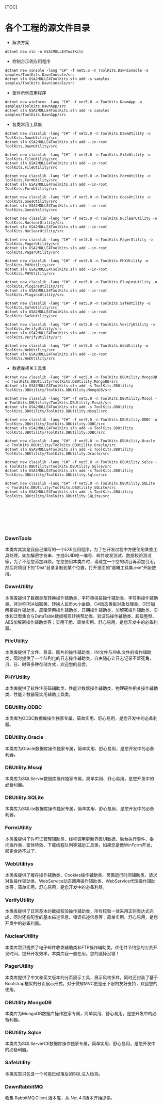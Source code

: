 [TOC]

# 各个工程的源文件目录

- 解决方案
```
dotnet new sln -n GSA2MOLLE4ToolKits
```

- 控制台示例应用程序
```
dotnet new console -lang "C#" -f net5.0 -n ToolKits.DawnConsole -o samples/ToolKits.DawnConsole/src
dotnet sln GSA2MOLLE4ToolKits.sln add -s samples samples/ToolKits.DawnConsole/src
```

- 窗体示例应用程序
```
dotnet new winforms -lang "C#" -f net5.0 -n ToolKits.DawnApp -o samples/ToolKits.DawnApp/src
dotnet sln GSA2MOLLE4ToolKits.sln add -s samples samples/ToolKits.DawnApp/src
```

- 各类常用工具集
```
dotnet new classlib -lang "C#" -f net5.0 -n ToolKits.DawnUtility -o ToolKits.DawnUtility/src
dotnet sln GSA2MOLLE4ToolKits.sln add --in-root ToolKits.DawnUtility/src

dotnet new classlib -lang "C#" -f net5.0 -n ToolKits.FileUtility -o ToolKits.FileUtility/src
dotnet sln GSA2MOLLE4ToolKits.sln add --in-root ToolKits.FileUtility/src

dotnet new classlib -lang "C#" -f net5.0 -n ToolKits.FormUtility -o ToolKits.FormUtility/src
dotnet sln GSA2MOLLE4ToolKits.sln add --in-root ToolKits.FormUtility/src

dotnet new classlib -lang "C#" -f net5.0 -n ToolKits.GoesUtility -o ToolKits.GoesUtility/src
dotnet sln GSA2MOLLE4ToolKits.sln add --in-root ToolKits.GoesUtility/src

dotnet new classlib -lang "C#" -f net5.0 -n ToolKits.NuclearUtility -o ToolKits.NuclearUtility/src
dotnet sln GSA2MOLLE4ToolKits.sln add --in-root ToolKits.NuclearUtility/src

dotnet new classlib -lang "C#" -f net5.0 -n ToolKits.PagerUtility -o ToolKits.PagerUtility/src
dotnet sln GSA2MOLLE4ToolKits.sln add --in-root ToolKits.PagerUtility/src

dotnet new classlib -lang "C#" -f net5.0 -n ToolKits.PHYUtility -o ToolKits.PHYUtility/src
dotnet sln GSA2MOLLE4ToolKits.sln add --in-root ToolKits.PHYUtility/src

dotnet new classlib -lang "C#" -f net5.0 -n ToolKits.PluginsUtility -o ToolKits.PluginsUtility/src
dotnet sln GSA2MOLLE4ToolKits.sln add --in-root ToolKits.PluginsUtility/src

dotnet new classlib -lang "C#" -f net5.0 -n ToolKits.SafeUtility -o ToolKits.SafeUtility/src
dotnet sln GSA2MOLLE4ToolKits.sln add --in-root ToolKits.SafeUtility/src

dotnet new classlib -lang "C#" -f net5.0 -n ToolKits.VerifyUtility -o ToolKits.VerifyUtility/src
dotnet sln GSA2MOLLE4ToolKits.sln add --in-root ToolKits.VerifyUtility/src

dotnet new classlib -lang "C#" -f net5.0 -n ToolKits.WebUtility -o ToolKits.WebUtility/src
dotnet sln GSA2MOLLE4ToolKits.sln add --in-root ToolKits.WebUtility/src
```

- 数据库相关工具集
```
dotnet new classlib -lang "C#" -f net5.0 -n ToolKits.DBUtility.MongoDB -o ToolKits.DBUtility/ToolKits.DBUtility.MongoDB/src
dotnet sln GSA2MOLLE4ToolKits.sln add -s ToolKits.DBUtility ToolKits.DBUtility/ToolKits.DBUtility.MongoDB/src

dotnet new classlib -lang "C#" -f net5.0 -n ToolKits.DBUtility.Mssql -o ToolKits.DBUtility/ToolKits.DBUtility.Mssql/src
dotnet sln GSA2MOLLE4ToolKits.sln add -s ToolKits.DBUtility ToolKits.DBUtility/ToolKits.DBUtility.Mssql/src

dotnet new classlib -lang "C#" -f net5.0 -n ToolKits.DBUtility.ODBC -o ToolKits.DBUtility/ToolKits.DBUtility.ODBC/src
dotnet sln GSA2MOLLE4ToolKits.sln add -s ToolKits.DBUtility ToolKits.DBUtility/ToolKits.DBUtility.ODBC/src

dotnet new classlib -lang "C#" -f net5.0 -n ToolKits.DBUtility.Oracle -o ToolKits.DBUtility/ToolKits.DBUtility.Oracle/src
dotnet sln GSA2MOLLE4ToolKits.sln add -s ToolKits.DBUtility ToolKits.DBUtility/ToolKits.DBUtility.Oracle/src

dotnet new classlib -lang "C#" -f net5.0 -n ToolKits.DBUtility.Sqlce -o ToolKits.DBUtility/ToolKits.DBUtility.Sqlce/src
dotnet sln GSA2MOLLE4ToolKits.sln add -s ToolKits.DBUtility ToolKits.DBUtility/ToolKits.DBUtility.Sqlce/src

dotnet new classlib -lang "C#" -f net5.0 -n ToolKits.DBUtility.SQLite -o ToolKits.DBUtility/ToolKits.DBUtility.SQLite/src
dotnet sln GSA2MOLLE4ToolKits.sln add -s ToolKits.DBUtility ToolKits.DBUtility/ToolKits.DBUtility.SQLite/src
```



<br /><br /><br /><br /><br />

### DawnTools

本类库其实是我自己编写的一个EXE应用程序，为了在开发过程中方便使用某些工具处理，如加解密字符串、生成GUID唯一编号、邮件收发测试、数据校验测试等，为了不给您添加麻烦，在您使用本类库时，请建立一个空的项目再添加引用，然后将项目下的“Dist”目录复制到某个位置，打开里面的“晨曦工具集.exe”开始使用。


### DawnUtility

本类库提供了数据类型转换操作辅助类、字符串拼装操作辅助类、字符串操作辅助类、非对称RSA加密类、转换人民币大小金额、C#动态类型对象处理类、DES加解密操作辅助类、晨曦常用操作辅助类、日期操作辅助类、加解密操作辅助类、实体和泛型集合与DataTable数据相互转换帮助类、验证码操作辅助类、超级整型、AES加解密操作辅助类等；实用干脆、简单实用、舒心易用，是您开发中的必备利器。


### FileUtility
本类库提供了文件、目录、图片的操作辅助类，INI文件与XML文件的操作辅助类，同时提供了一个队列化的日志操作辅助类，自由随心让日志记录不留死角，月、日、时等多种存储方式，欢迎您的品尝。


### PHYUtility

本类库提供了软件注册码辅助类、性能计数器操作辅助类、物理硬件相关操作辅助类、性能计数器等实用辅助工具类。


### DBUtility.ODBC

本类库为ODBC数据库操作独家专属，简单实用、舒心易用，是您开发中的必备利器。

### DBUtility.Oracle

本类库为Oracle数据库操作独家专属，简单实用、舒心易用，是您开发中的必备利器。


### DBUtility.Mssql

本类库为SQLServer数据库操作独家专属，简单实用、舒心易用，是您开发中的必备利器。


### DBUtility.SQLite

本类库为SQLite数据库操作独家专属，简单实用、舒心易用，是您开发中的必备利器。


### FormUtility

本类库提供了许可证管理辅助类、线程调用更新界面UI数据、后台执行事件、委托操作类、窗体特效、下载线程队列等辅助工具类，如果您是做WinForm开发，那更合适不过了。


### WebUtilitys

本类库提供了缓存操作辅助类、Cookies操作辅助类、页面运行时间辅助类、请求对象操作辅助类、WebService动态调用操作辅助类、WebService代理操作辅助类等；简单实用、舒心易用，是您开发中的必备利器。


### VerifyUtility

本类库提供了日常基本的数据校验操作辅助类，所有校验一律采用正则表达式完成，同时还有配套的基本描述信息、错误描述信息等；简单实用、舒心易用，是您开发中的必备利器。


### NuclearUtility

本类库暂只提供了电子邮件收发辅助类和FTP操作辅助类，优化并节约您的宝贵开发时间，提升开发效率，本类库我一直在用，您的选择没错！


### PagerUtility

本类库提供了中文和英文版本的分页展示工具，展示风格多样，同时还封装了基于Bootstrap框架的分页展示形式，对于微软MVC更是无下限的友好支持，欢迎您的使用。


### DBUtility.MongoDB

本类库为MongoDB数据库操作独家专属，简单实用、舒心易用，是您开发中的必备利器。


### DBUtility.Sqlce

本类库为SQLServerCE数据库操作独家专属，简单实用、舒心易用，是您开发中的必备利器。


### SafeUtility

本类库暂只包含一个可能已经落后的SQL注入检测。


### DawnRabbitMQ

收集 RabbitMQ.Client 版本库，从.Net 4.0版本开始提供。
